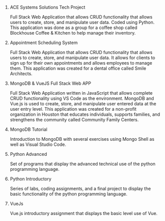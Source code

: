 1. ACE Systems Solutions Tech Project

    Full Stack Web Application that allows CRUD functionality that allows users to create, store, and manipulate user data. Coded using Python. This application was done as a group for a coffee shop called Blockhouse Coffee & Kitchen to help manage their inventory. 

2. Appointment Scheduling System

    Full Stack Web Application that allows CRUD functionality that allows users to create, store, and manipulate user data. It allows for clients to sign up for their own appointments and allows employees to manage them. This application was created for a dental office called Smile Architects. 

3. MongoDB & VueJS Full Stack Web APP
 
    Full Stack Web Application written in JavaScript that allows complete CRUD functionality using VS Code as the environment. MongoDB and Vue.js is used to create, store, and manipulate user entered data at the user entry level. This application was created for a non-profit organization in Houston that educates individuals, supports families, and strengthens the community called Community Family Centers.

4. MongoDB Tutorial

    Introduction to MongoDB with several exercises using Mongo Shell as well as Visual Studio Code.
    
5. Python Advanced

    Set of programs that display the advanced technical use of the python programming language.
    
6. Python Introductory

    Series of labs, coding assignments, and a final project to display the basic functionality of the python programming language.
    
7. VueJs

    Vue.js introductory assignment that displays the basic level use of Vue.
